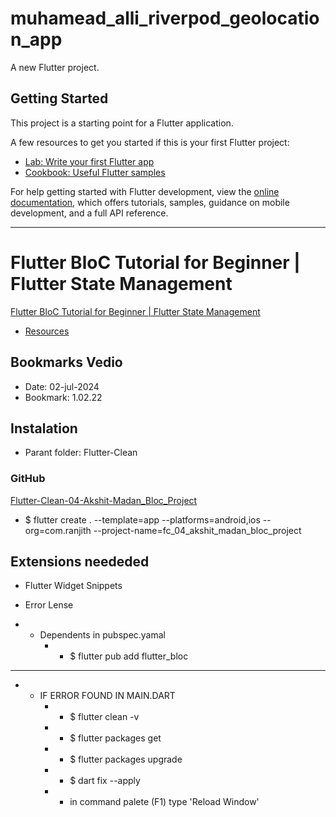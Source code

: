 # muhamead_alli_riverpod_geolocation_app

A new Flutter project.

## Getting Started

This project is a starting point for a Flutter application.

A few resources to get you started if this is your first Flutter project:

- [Lab: Write your first Flutter app](https://docs.flutter.dev/get-started/codelab)
- [Cookbook: Useful Flutter samples](https://docs.flutter.dev/cookbook)

For help getting started with Flutter development, view the
[online documentation](https://docs.flutter.dev/), which offers tutorials,
samples, guidance on mobile development, and a full API reference.
__________________________________________________________
# Flutter BloC Tutorial for Beginner | Flutter State Management
[Flutter BloC Tutorial for Beginner | Flutter State Management](https://www.youtube.com/watch?v=dH42ze0SYyQ)

- [Resources]()

## Bookmarks Vedio
- Date: 02-jul-2024
- Bookmark: 1.02.22

## Instalation
- Parant folder: Flutter-Clean
### GitHub
[Flutter-Clean-04-Akshit-Madan_Bloc_Project](https://github.com/Pyran-Ranjith/Flutter-Clean-04-Akshit-Madan_Bloc_Project)
- $ flutter create . --template=app --platforms=android,ios --org=com.ranjith --project-name=fc_04_akshit_madan_bloc_project
## Extensions neededed
- Flutter Widget Snippets
- Error Lense

- * Dependents in pubspec.yamal
    <!-- - * $ flutter pub add fpdart
    - * $ flutter pub add supabase_flutter -->
    - * $ flutter pub add flutter_bloc

__________________________________________________________
- * IF ERROR FOUND IN MAIN.DART
    - * $ flutter clean -v
    - * $ flutter packages get
    - * $ flutter packages upgrade
    - * $ dart fix --apply
    - * in command palete (F1) type 'Reload Window'
